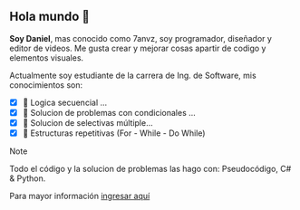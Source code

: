 ## Hola mundo 👋

**Soy Daniel**, mas conocido como 7anvz, soy programador, diseñador y editor de videos. Me gusta crear y mejorar cosas apartir de codigo y elementos visuales.

Actualmente soy estudiante de la carrera de Ing. de Software, mis conocimientos son:

- [X] 🌱​ Logica secuencial ...
- [X] 🐍​ Solucion de problemas con condicionales ...
- [X] ​🎲​ Solucion de selectivas múltiple...
- [X] 🤔​ Estructuras repetitivas (For - While - Do While)
> [!NOTE]
> Todo el código y la solucion de problemas las hago con: Pseudocódigo, C# & Python.

Para mayor información [ingresar aquí](docs/CONTRIBUTING.md)


